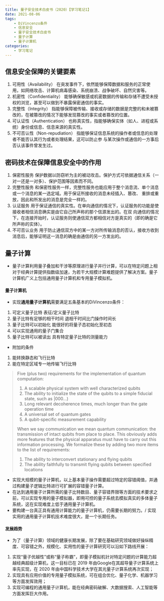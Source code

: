 ```yaml
---
title: 量子安全技术白皮书（2020）【学习笔记1】
date: 2021-08-06
tags: 
    - DiVincenzo条件 
    - 信息安全 
    - 量子安全技术白皮书 
    - 量子计算 
    - 量子计算机
categories: 
    - 学习笔记
---
```

## 信息安全保障的关键要素

1.  可用性（Availability） 在突发事件下，依然能够保障数据和服务的正常使用，如网络攻击、计算机病毒感染、系统崩溃、战争破坏、自然灾害等。
2.  机密性（Confidentiality） 能够确保敏感或机密数据的传输和存储不遭受未授权的浏览，甚至可以做到不暴露保密通信的事实。
3.  完整性（Integrity） 指能够保障被传输、接收或存储的数据是完整的和未被篡改的，在被篡改的情况下能够发现篡改的事实或者篡改的位置。
4.  可认证性（Authentication） 也称真实性，指能够确保实体（如人、进程或系统）身份或信息、信息来源的真实性。
5.  不可否认性（Non-repudiation） 指能够保证信息系统的操作者或信息的处理者不能否认其行为或者处理结果，这可以防止参 与某次操作或通信的一方事后否认该事件曾发生过。

## 密码技术在保障信息安全中的作用

1.  保密性服务 保护数据以防窃听为主的被动攻击。保护方式可依据通信关系（一对一还是一对多）、保护范围等因素而不同。
2.  完整性服务 和保密性服务一样，完整性服务也能应用于整个消息流、单个消息或一个消息的某一选定域。用于保证所接收的消息未经插入、篡改、 重排或重放，因此和所发出的消息是完全一样的。
3.  认证服务 用于保证通信的真实性。在单向通信的情况下，认证服务的功能是使接收者相信消息确实是由它自己所声称的那个信源发出的。在双 向通信的情况下，在连接开始时，认证服务则使通信双方都相信对方是真实的（即的确是它所声称的实体）。
4.  不可否认业务 用于防止通信双方中的某一方对所传输消息的否认，接收方收到消息后，能够证明这一消息的确是由通信的另一方发出的。

## 量子计算

-   量子计算利用量子叠加和干涉等原理进行量子并行计算，可以在特定问题上相对于经典计算提供指数级加速，为若干大规模计算难题提供了解决方案。量子计算机广义上包括通用量子计算机和专用量子模拟机。

#### 量子计算机

-   实现**通用量子计算机**需要满足五条基本的DiVincenzo条件：

1.  可定义量子比特 表征/定义量子比特
2.  量子比特有足够的相干时间 退相干时间比门操作时间长
3.  量子比特可以初始化 能很好的将量子态初始化至初态
4.  可以实现通用的量子门集合
5.  量子比特可以被读出 具有特定量子比特的测量能力

-   附加的条件

1.  能转换静态和飞行比特
2.  能在特定区域专一地传输飞行比特

> Five (plus two) requirements for the implementation of quantum computation:
> 
> 1.  A scalable physical system with well characterized qubits
> 2.  The ability to initialize the state of the qubits to a simple fiducial state, such as |000...)
> 3.  Long relevant decoherence times, much longer than the gate operation time
> 4.  A universal set of quantum gates
> 5.  A qubit-specific measurement capability
> 
> When we say communication we mean quantum communication: the transmission of intact qubits from place to place. This obviously adds more features that the physical apparatus must have to carry out this information processing. We formalize these by adding two more items to the list of requirements:
> 
> 1.  The ability to interconvert stationary and flying qubits
> 2.  The ability faithfully to transmit flying qubits between specified locations

-   实现大规模的量子计算机，以上基本量子操作需要超过特定的容错阈值，并通过构建量子逻辑比特进行可扩展的容错量子计算。
-   在达到通用量子计算所需的量子比特数目、量子容错界限等方面的技术要求之前，可以实现专用的量子模拟器，即用可控的量子系统去模拟真实的多体量子系统，这在实现难度上低于通用量子计算机。
-   要构建一台真正具有通用计算能力的量子计算机，仍需要长期的努力。/ 实现实用的通用量子计算机技术难度很大，是一个长期任务。

#### 发展趋势

-   为了（量子计算）领域的健康长期发展，除了要在基础研究领域做好操纵精度、可容错之外，规模化、实用性的量子计算研究可以沿如下路线开展：

1.  实现“量子优越性”或称“量子称霸”，即量子模拟机针对特定问题的计算能力超越经典超级计算机，这一目标已在 2019 年由Google在其超导量子计算系统上率先实现，在 2020 年由中国科学技术大学在其光量子计算系统再次实现；
2.  实现具有应用价值的专用量子模拟系统，可在组合优化、量子化学、机器学习等方面发挥效用；
3.  实现可编程的通用量子计算机，能在经典密码破解、大数据搜索、人工智能等方面发挥巨大作用。